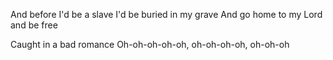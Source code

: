 
And before I'd be a slave I'd be buried in my grave And go home to my Lord and be free


Caught in a bad romance Oh-oh-oh-oh-oh, oh-oh-oh-oh, oh-oh-oh